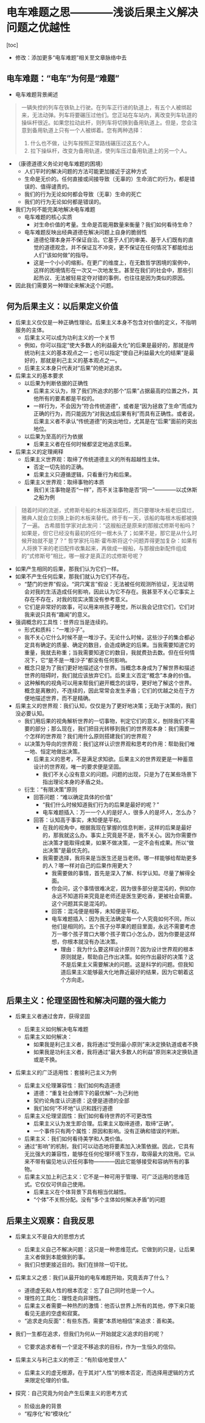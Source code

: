 # 电车难题之思————浅谈后果主义解决问题之优越性

[toc]
- 修改：添加更多“电车难题”相关至文章脉络中去

## 电车难题：“电车”为何是“难题”
- 电车难题背景阐述
 > 一辆失控的列车在铁轨上行驶。在列车正行进的轨道上，有五个人被绑起来，无法动弹。列车将要碾压过他们。您正站在车站内，离改变列车轨道的操纵杆很近。如果您拉动此杆，则列车将切换到备用轨道上。但是，您会注意到备用轨道上只有一个人被绑着。您有两种选择：
 > 1. 什么也不做，让列车按照正常路线碾压过这五个人。
 > 2. 拉下操纵杆，改变为备用轨道，使列车压过备用轨道上的另一个人。
- （康德道德义务论对电车难题的困境）
  - 人们平时的解决问题的方法可能更加接近于这种方式
  - 生命是无价的。任何直接或间接导致（无辜的）生命消亡的行为，都是错误的、值得谴责的。
  - 我们的行为无论如何都会导致（无辜）生命的死亡
  - 我们的行为无论如何都是错误的。
- 我们为何不能完美地解决电车难题
    - 电车难题的核心实质
      - 对生命价值的考量。生命是否能用数量来衡量？我们如何看待生命？
    - 电车难题反映出经典道德在解决问题上自身的脆弱性 
      - 道德伦理本身并不保证自洽。它基于人们的审美、基于人们既有的直觉的道德观念，并不保证互不冲突，更不保证在任何情况下都能给出人们“该如何做”的指导。
      - 这是一个小小的缩影。在更广的维度上，在无数哲学困境的案例中，这样的困境情形在一次又一次地发生。甚至在我们的社会中，那些引起热议、无法被轻易定夺对错的事例，也往往是因为类似的原因。
- 因此我们需要另一种理论来解决这个问题。

## 何为后果主义：以后果定义价值

- 后果主义仅仅是一种正确性理论。后果主义本身不包含对价值的定义，不指明服务的主体。
  - 后果主义可以成为功利主义的一个关节
  - 例如，你可以指定“使大多数人的利益最大化”的后果是最好的，那就是传统功利主义的基本观点之一；也可以指定“使自己利益最大化的结果”是最好的，那就是利己主义的基本观点之一。
  - 后果主义本身只代表对“后果”的绝对追求。
- 后果主义的基本要求
    - 以后果为判断依据的正确性
      - 后果主义认为，除了我们所追求的那个“后果”占据最高的位置之外，其他所有的要素都是平权的。
      - 一样行为，不会因为“符合传统道德”，或者是“因为拯救了生命”而成为正确的行为，而只能因为“对我达成后果有利”而具有正确性。或者说，后果主义者不承认“传统道德”的突出地位，尤其是在“后果”面前的突出地位。
    - 以后果为至高的行为依据
      - 后果主义者在任何时候都坚定地追求后果。
- 后果主义的定理阐释
  - 后果主义世界观：取缔了传统道德主义的所有超越性主体。
    - 否定一切先验的正确。
    - 后果主义只遵循逻辑，只看重行为和后果。
  - 后果主义世界观：取缔事物的本质
    - 我们关注事物是否“一样”，而不关注事物是否“同一”————以忒休斯之船为例
>随着时间的流逝，式修斯号船的木板逐渐腐朽，而只要哪块木板老旧腐烂，雅典人就会立刻换上新的木板来替代。终于有一天，该船的每根木板都被换了一遍。
>古希腊哲学家对此发问：“这艘船还是原来的那艘忒修斯号船吗？如果是，但它已经没有最初的任何一根木头了；如果不是，那它是从什么时候开始就不是了？”
>哲学家托马斯·霍布斯将这个问题弄得更加复杂：如果有人将换下来的老旧配件收集起来，再做成一艘船，与那艘由新配件组成的“式修斯号”相比，哪一艘才是真正的忒修斯号呢？

   - 如果产生相同的后果，那我们认为它们一样。
   - 如果不产生任何后果，那我们就认为它们不存在。
     - “楚门的世界”假设。“洞穴寓言”假设：无法被任何观测所验证，无法证明会对我的生活造成任何影响，因此认为它不存在。我甚至不关心它事实上存在不存在，对我的现实决策没有参考意义。
     - 它们是非常好的故事，可以用来哄孩子睡觉，所以我会记住它们，它们对我来说只具有“趣闻”的意义。
 - 强调概念的工具性：世界应当是连续的。
   - 形式和质料：“一堆沙子”。
   - 我不关心它什么时候不是一堆沙子。无论什么时候，这些沙子的集合都必定具有确定的质量、确定的数目，会造成确定的后果。当我需要知道它的重量，我就去称重；当我需要知道它的数目，我就费劲去数。但在任何情况下，它“是不是一堆沙子”都没有任何影响。
   - 概念只是为了我们更好地描述这个世界。当概念本身成为了解世界和描述世界的阻碍时，我们就应该放弃它们。后果主义否定“概念”本身的价值。
   - 这种解构的视角可以用来帮我们避开概念的误导，更好地了解这个世界。概念是离散的，不连续的，因此常常会发生矛盾；它们的优越之处在于方便地描述世界，而不是精确。
  - 后果主义的世界观：我们认知，仅仅是为了更好地决策；无助于决策的，我们没必要认知。
    - 我们用后果的视角解析世界的一切事物，判定它们的意义，刨除我们不需要的部分；那么现在，我们把目光转移到我们的世界观本身：我们需要一个怎样的世界观？我们用什么原则搭建我们的世界观？
    - 以决策为导向的世界观：我们这样认识世界观和思考的作用：帮助我们唯一地、恒定地做出决策。
      - 后果主义的思考，不是满足求知欲。后果主义的世界观更是一种蓄意设计的世界观，唯一的要求便是坚固。
        - 我们不关心没有意义的问题。问题的出现，只是为了在某些场景下指出理论本身的矛盾之处。
    - 衍生：“有限决策”原则
      - 回答问题：“难以确定具体的价值”
        - “我们什么时候知道我们行为的后果是最好的呢？”
        - 电车难题插入：万一一个人的是好人，很多人的是坏人，怎么办？
      - 回答：认知高于事实，未知便是平权。
        - 在我的视角中，根据我现在掌握的信息判断，这样的后果是最好的，那我就这么办。事实上究竟是不是，我不关心。因为你需要作出决策才能取得成果，如果不做决策，一定不会有成果。所以“做出决策”是最优先的。
        - 我需要选择，我将来是当医生还是当老师。哪一样能够给帮助更多的人？哪一样对自己的后果作用更大？
          - 我需要做的事情，首先是深入了解、科学认知。尽量了解得全面。
          - 你会问，这个事情很难决定，因为很多部分是混沌的，例如你永远不知道将来究竟是老师还是医生更吃香，更被社会需要。这个问题其实是混沌的。
          - 回答：混沌便是相等，未知便是平权。
          - 电车难题插入：因为我无法确定每一个人究竟如何不同，所以他们是相同的。五个孩子分苹果的题目里面，永远不需要考虑万一哪个孩子胃口大哪个孩子胃口小怎么办，因为你要是这样想，你根本就没有办法决策。
            - 理由：我为什么要这样设计原则？因为设计世界观的根本原则就是，帮助自己作出决策。如何作出最好的决策？这不是后果主义需要解决的问题。这是科学的问题。但我知道后果主义能够最大化地靠近最好的结果，因为它朝着这个方向走。

## 后果主义：伦理坚固性和解决问题的强大能力

- 后果主义者通过舍弃，获得坚固
    - 后果主义如何解决电车难题
    - 后果主义如何解决：
      - 如果我是利己主义者，我将通过“受刑最小原则”来决定换轨道或者不换
      - 如果我是功利主义者，我将通过“最大多数人的利益”原则来决定换轨道或是不换。

- 后果主义的广泛适用性：套接利己主义为例
  - 后果主义伦理兼容性：我们如何构造道德
    - 道德：“重复社会博弈下的最优解”--为己利他
    - 契约论角度认识道德：这便是道德的全部
    - 我们如何“不坏地”认识和践行道德
  - 后果主义伦理坚固性：我们如何看待世界的不可更改性
    - 后果主义认为发生即合理。后果主义取缔道德，取缔“正确”。
    - 一个事件只有两个属性：原因和影响。没有正确和错误的判断。
  - 后果主义：我们如何看待美学和人类价值。
  - 通过“影响”的机制，我们可以动态地将要素加入决策依据。因此，它具有无比强大的兼容性，能够在任何伦理环境下生存，取得最大的效用。它从来不带有偏见地认识任何事物————因此它能够接受和容纳所有的事物。
  - 后果主义加上利己主义：它不是一种可用于管理、可广泛运用的思维范式。它仅仅可供自己使用。
    - 后果主义在个体背景下具有相当优越性。
    - “个体”不关照分配。没有“多个主体如何解决矛盾”的问题
  
## 后果主义观察：自我反思

- 后果主义不是自大的思想方式
  - 后果主义自己不解决问题：这只是一种思维范式。它做到的只是，让后果主义者做到本能做到的事。
  - 我们只想更接近目的。我们在排除一切干扰。

- 后果主义之惑：我们从最开始的电车难题开始，究竟丢弃了什么？
  - 道德虚无和人性的根本否定：忘了自己同时也是一个人。
  - 理性的工具化：理性走向非理性。
  - 后果主义者需要一种热烈的激情：他否认世界上所有的其他，停下来只能看见无底的空虚和寂寞。
  - “追求走向反面”：有些东西，需要“本质地相信”来追求：善和美。

- 我们一生都在追求，但我们为何从一开始就定义追求的目的呢？
  - 它要求追求者有一个坚定不移追求的目标，作为一生恒久的信仰。

- 后果主义与利己主义的修正：“有阶级地爱世人”
  - 后果主义的虚无根源，在于其对“人性”的根本否定，而选择用逻辑的方式来限定伦理的价值。

- 探究：自己究竟为何会产生后果主义的思考方式
  - 阶级出身的背景
  - “程序化”和“模块化”
